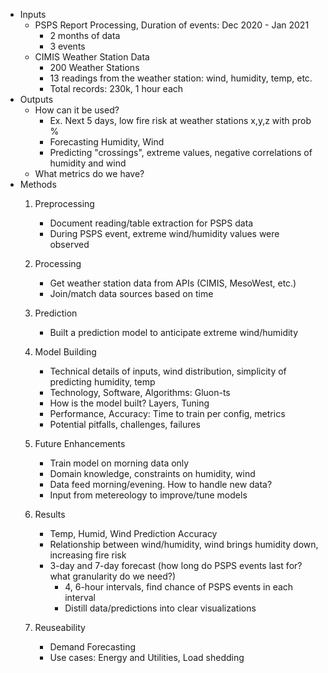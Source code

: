 - Inputs
    - PSPS Report Processing, Duration of events:  Dec 2020 - Jan 2021
        - 2 months of data
        - 3 events
    - CIMIS Weather Station Data
        - 200 Weather Stations
        - 13 readings from the weather station:  wind, humidity, temp, etc.
        - Total records:  230k, 1 hour each
- Outputs
    - How can it be used?
        - Ex. Next 5 days, low fire risk at weather stations x,y,z with prob %
        - Forecasting Humidity, Wind
        - Predicting "crossings", extreme values, negative correlations of humidity and wind
    - What metrics do we have?
- Methods
    1. Preprocessing
        - Document reading/table extraction for PSPS data
        - During PSPS event, extreme wind/humidity values were observed

    2. Processing
        - Get weather station data from APIs (CIMIS, MesoWest, etc.)
        - Join/match data sources based on time

    3. Prediction
        - Built a prediction model to anticipate extreme wind/humidity
        
    4. Model Building
        - Technical details of inputs, wind distribution, simplicity of predicting humidity, temp
        - Technology, Software, Algorithms:  Gluon-ts
        - How is the model built?  Layers, Tuning
        - Performance, Accuracy:  Time to train per config, metrics
        - Potential pitfalls, challenges, failures
        
    5. Future Enhancements
        - Train model on morning data only
        - Domain knowledge, constraints on humidity, wind
        - Data feed morning/evening.  How to handle new data?
        - Input from metereology to improve/tune models

    6. Results
        - Temp, Humid, Wind Prediction Accuracy
        - Relationship between wind/humidity, wind brings humidity down, increasing fire risk
        - 3-day and 7-day forecast (how long do PSPS events last for?  what granularity do we need?)
            - 4, 6-hour intervals, find chance of PSPS events in each interval
            - Distill data/predictions into clear visualizations
        
    7. Reuseability
        - Demand Forecasting
        - Use cases:  Energy and Utilities, Load shedding